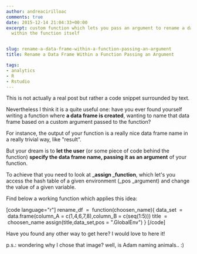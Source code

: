 ```yaml
---
author: andreacirilloac
comments: true
date: 2015-12-14 21:04:33+00:00
excerpt: custom function which lets you pass an argument to rename a data frame created
  within the function itself


slug: rename-a-data-frame-within-a-function-passing-an-argument
title: Rename a Data Frame Within a Function Passing an Argument

tags:
- analytics
- R
- Rstudio
---
```


This is not actually a real post but rather a code snippet surrounded by text.

Nevertheless I think it is a quite useful one: have you ever found yourself writing a function where **a data frame is created**, wanting to name that data frame based on a custom argument passed to the function?

For instance, the output of your function is a really nice data frame name in a really trivial way, like "result".

But your dream is to **let the user** (or some piece of code behind the function) **specify the data frame name, passing it as an argument** of your function.

To achieve that you need to look at **_assign _function**, which let's you access the hash table of a given environment (_pos _argument) and change the value of a given variable.

Find below a working function which applies this idea:

[code language="r"]
rename_df  =  function(choosen_name){
data_set  =  data.frame(column_A = c(1,4,6,7,8),column_B = c(seq(1:5)))
title  =  choosen_name
assign(title,data_set,pos = ".GlobalEnv")
}
[/code]

Have you found any other way to get here? I would love to here it!

p.s.: wondering why I chose that image? well, is Adam naming animals.. :)
